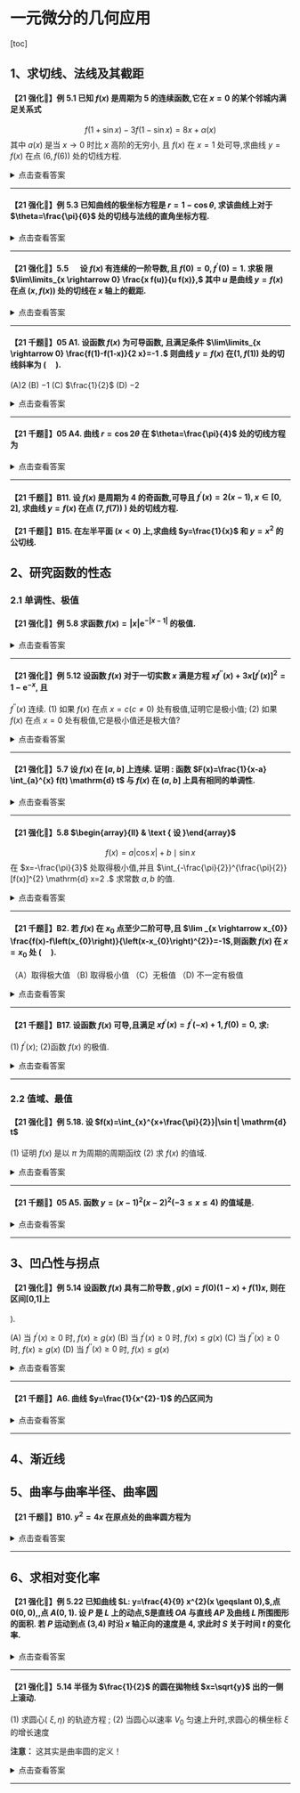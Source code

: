 # 一元微分的几何应用

[toc]

## 1、求切线、法线及其截距

#### 【21 强化🐙】例 5.1 已知 $f(x)$ 是周期为 5 的连续函数,它在 $x=0$ 的某个邻城内满足关系式
$$
f(1+\sin x)-3 f(1-\sin x)=8 x+\alpha(x)
$$
其中 $a(x)$ 是当 $x \rightarrow 0$ 时比 $x$ 高阶的无穷小, 且 $f(x)$ 在 $x=1$ 处可导,求曲线 $y=f(x)$ 在点 $(6, f(6))$ 处的切线方程.

<details>
<summary>点击查看答案</summary>


</details>

- - - -

#### 【21 强化🐙】例 5.3 已知曲线的极坐标方程是 $r=1-\cos \theta,$ 求该曲线上对于 $\theta=\frac{\pi}{6}$ 处的切线与法线的直角坐标方程.

<details>
<summary>点击查看答案</summary>


</details>

- - - -

#### 【21 强化🐙】$5.5 \quad$ 设 $f(x)$ 有连续的一阶导数,且 $f(0)=0, f^{\prime}(0)=1 .$ 求极 限 $\lim\limits_{x \rightarrow 0} \frac{x f(u)}{u f(x)},$ 其中 $u$ 是曲线 $y=f(x)$ 在点 $(x, f(x))$ 处的切线在 $x$ 轴上的截距.

<details>
<summary>点击查看答案</summary>


</details>

- - - -

#### 【21 千题🐙】05 A1. 设函数 $f(x)$ 为可导函数, 且满足条件 $\lim\limits_{x \rightarrow 0} \frac{f(1)-f(1-x)}{2 x}=-1 .$ 则曲线 $y=f(x)$ 在$(1, f(1))$ 处的切线斜率为 $(\quad) .$
(A)$2$
(B) $-1$
(C) $\frac{1}{2}$
(D) $-2$

<details>
<summary>点击查看答案</summary>


</details>

- - - -

#### 【21 千题🐙】05 A4. 曲线 $r=\cos 2 \theta$ 在 $\theta=\frac{\pi}{4}$ 处的切线方程为

<details>
<summary>点击查看答案</summary>


</details>

- - - -

#### 【21 千题🐙】B11. 设 $f(x)$ 是周期为 4 的奇函数,可导且 $f^{\prime}(x)=2(x-1), x \in[0,2],$ 求曲线 $y=f(x)$ 在点 $(7, f(7))$ ) 处的切线方程.

#### 【21 千题🐙】B15. 在左半平面 $(x<0)$ 上,求曲线 $y=\frac{1}{x}$ 和 $y=x^{2}$ 的公切线.

## 2、研究函数的性态

### 2.1 单调性、极值

#### 【21 强化🐙】例 5.8 求函数 $f(x)=|x| \mathrm{e}^{-|x-1|}$ 的极值.

<details>
<summary>点击查看答案</summary>


</details>

- - - -

#### 【21 强化🐙】例 5.12 设函数 $f(x)$ 对于一切实数 $x$ 满是方程 $x f^{\prime \prime}(x)+3 x\left[f^{\prime}(x)\right]^{2}=1-\mathrm{e}^{-x},$ 且
$f^{\prime \prime}(x)$ 连续.
(1) 如果 $f(x)$ 在点 $x=c(c \neq 0)$ 处有极值,证明它是极小值;
(2) 如果 $f(x)$ 在点 $x=0$ 处有极值,它是极小值还是极大值?

<details>
<summary>点击查看答案</summary>


</details>

- - - -

#### 【21 强化🐙】5.7 设 $f(x)$ 在 $[a, b]$ 上连续. 证明 : 函数 $F(x)=\frac{1}{x-a} \int_{a}^{x} f(t) \mathrm{d} t$ 与 $f(x)$ 在 $(a, b]$ 上具有相同的单调性.

<details>
<summary>点击查看答案</summary>


</details>

- - - -

#### 【21 强化🐙】5.8 $\begin{array}{ll} & \text { 设 }\end{array}$
$$
f(x)=a|\cos x|+b \mid \sin x
$$
在 $x=-\frac{\pi}{3}$ 处取得极小值,并且 $\int_{-\frac{\pi}{2}}^{\frac{\pi}{2}}[f(x)]^{2} \mathrm{d} x=2 .$ 求常数 $a, b$ 的值.

<details>
<summary>点击查看答案</summary>


</details>

- - - -

#### 【21 千题🐙】B2. 若 $f(x)$ 在 $x_{0}$ 点至少二阶可导,且 $\lim _{x \rightarrow x_{0}} \frac{f(x)-f\left(x_{0}\right)}{\left(x-x_{0}\right)^{2}}=-1$,则函数 $f(x)$ 在 $x=x_{0}$ 处 $(\quad)$.
（A）取得极大值
（B) 取得极小值
（C）无极值
（D) 不一定有极值

<details>
<summary>点击查看答案</summary>


</details>

- - - -

#### 【21 千题🐙】B17. 设函数 $f(x)$ 可导,且满足 $x f^{\prime}(x)=f^{\prime}(-x)+1, f(0)=0,$ 求:
(1) $f^{\prime}(x)$;
(2)函数 $f(x)$ 的极值.

<details>
<summary>点击查看答案</summary>


</details>

- - - -

### 2.2 值域、最值

#### 【21 强化🐙】例 $5.18 .$ 设 $f(x)=\int_{x}^{x+\frac{\pi}{2}}|\sin t| \mathrm{d} t$
(1) 证明 $f(x)$ 是以 $\pi$ 为周期的周期函纹
(2) 求 $f(x)$ 的值域.

<details>
<summary>点击查看答案</summary>


</details>

- - - -

#### 【21 千题🐙】05 A5. 函数 $y=(x-1)^{2}(x-2)^{2}(-3 \leqslant x \leqslant 4)$ 的值域是.

<details>
<summary>点击查看答案</summary>


</details>

- - - -

## 3、凹凸性与拐点

#### 【21 强化🐙】例 5.14 设函数 $f(x)$ 具有二阶导数 $, g(x)=f(0)(1-x)+f(1) x,$ 则在区间[0,1]上
).

(A) 当 $f^{\prime}(x) \geqslant 0$ 时, $f(x) \geqslant g(x)$
(B) 当 $f^{\prime}(x) \geqslant 0$ 时, $f(x) \leqslant g(x)$
(C) 当 $f^{\prime \prime}(x) \geqslant 0$ 时, $f(x) \geqslant g(x)$
(D) 当 $f^{\prime \prime}(x) \geqslant 0$ 时, $f(x) \leqslant g(x)$

<details>
<summary>点击查看答案</summary>


</details>

- - - -

#### 【21 千题🐙】A6. 曲线 $y=\frac{1}{x^{2}-1}$ 的凸区间为

<details>
<summary>点击查看答案</summary>


</details>

- - - -

## 4、渐近线

## 5、曲率与曲率半径、曲率圆

#### 【21 千题🐙】B10. $y^{2}=4 x$ 在原点处的曲率圆方程为

<details>
<summary>点击查看答案</summary>


</details>

- - - -

## 6、求相对变化率

#### 【21 强化🐙】例 5.22 已知曲线 $L: y=\frac{4}{9} x^{2}(x \geqslant 0),$,点 $0(0,0),$,点 $A(0,1) .$ 设 $P$ 是 $L$ 上的动点,S是直线 $O A$ 与直线 $A P$ 及曲线 $L$ 所围图形的面积. 若 $P$ 运动到点 (3,4) 时沿 $x$ 轴正向的速度是 $4,$ 求此时 $S$ 关于时间 $t$ 的变化率.

<details>
<summary>点击查看答案</summary>


</details>

- - - -

#### 【21 强化🐙】5.14 半径为 $\frac{1}{2}$ 的圆在拋物线 $x=\sqrt{y}$ 出的一侧上滚动.
(1) 求圆心( $\xi, \eta)$ 的轨迹方程 $;$
(2) 当圆心以速率 $V_{0}$ 匀速上升时,求圆心的横坐标 $\xi$ 的增长速度

**注意：**
这其实是曲率圆的定义！

<details>
<summary>点击查看答案</summary>


</details>

- - - -